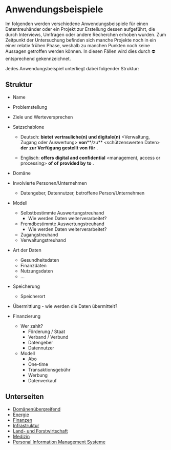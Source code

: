 # Anwendungsbeispiele
Im folgenden werden verschiedene Anwendungsbeispiele für einen Datentreuhänder oder ein Projekt zur Erstellung dessen aufgeführt, die durch Interviews, Umfragen oder andere Recherchen erhoben wurden.
Zum Zeitpunkt der Untersuchung befinden sich manche Projekte noch in ein einer relativ frühen Phase, weshalb zu manchen Punkten noch keine Aussagen getroffen werden können. In diesen Fällen wird dies durch  :no_entry:  entsprechend gekennzeichnet.

Jedes Anwendungsbeispiel unterliegt dabei folgender Struktur:

## Struktur

-   Name
-   Problemstellung
-   Ziele und Werteversprechen
-   Satzschablone
    
    -   Deutsch: <Name des DTH-Dienstes>  **bietet** **vertrauliche(n) und digitale(n)** <Verwaltung, Zugang oder Auswertung>  **von****/zu**  <schützenswerten Daten>  **der** <Betroffenen Personen oder Unternehmen>  **zur Verfügung gestellt von**  <Datengeber>  **für**  <Datennutzer>.
        
    -   Englisch: <Data Trustee Service>  **offers** **digital and confidential** <management, access or processing>  **of** <protectable data>  **of** <data subject or companies>  **provided by** <data holders>  **to**  <data users>.
        
-   Domäne
-   Involvierte Personen/Unternehmen
    -   Datengeber, Datennutzer, betroffene Person/Unternehmen
-   Modell
    -   Selbstbestimmte Auswertungstreuhand
        -   Wie werden Daten weiterverarbeitet?
    -   Fremdbestimmte Auswertungstreuhand
        -   Wie werden Daten weiterverarbeitet?
    -   Zugangstreuhand
    -   Verwaltungstreuhand
-   Art der Daten
    -   Gesundheitsdaten
    -   Finanzdaten
    -   Nutzungsdaten
    -   ...
-   Speicherung
    -   Speicherort
-   Übermittlung - wie werden die Daten übermittelt?
-   Finanzierung
    -   Wer zahlt?
        -   Förderung / Staat
        -   Verband / Verbund
        -   Datengeber
        -   Datennutzer
    -   Modell
        -   Abo
        -   One-time
        -   Transaktionsgebühr
        -   Werbung
        -   Datenverkauf 

## Unterseiten
- [Domänenübergreifend](Dom%C3%A4nen%C3%BCbergreifend/index.md)
- [Energie](Energie/index.md)
- [Finanzen](Finanzen/index.md)
- [Infrastruktur](Infrastruktur/index.md)
- [Land- und Forstwirtschaft](<Land- und Forstwirtschaft/index.md>)
- [Medizin](Medizin/index.md)
- [Personal Information Management Systeme](<Personal Information Management Systeme (PIMS)/index.md>)
